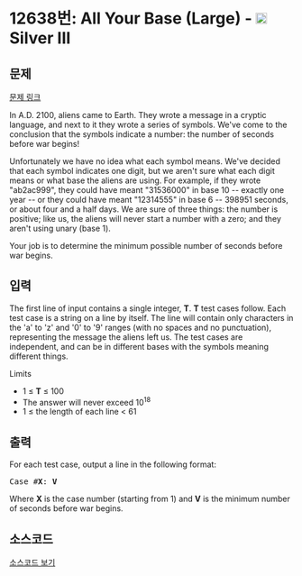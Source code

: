 # 12638번: All Your Base (Large) - <img src="https://static.solved.ac/tier_small/8.svg" style="height:20px" /> Silver III

<!-- performance -->

<!-- 문제 제출 후 깃허브에 푸시를 했을 때 제출한 코드의 성능이 입력될 공간입니다.-->

<!-- end -->

## 문제

[문제 링크](https://boj.kr/12638)


<p>In A.D. 2100, aliens came to Earth. They wrote a message in a cryptic language, and next to it they wrote a series of symbols. We've come to the conclusion that the symbols indicate a number: the number of seconds before war begins!</p>

<p>Unfortunately we have no idea what each symbol means. We've decided that each symbol indicates one digit, but we aren't sure what each digit means or what base the aliens are using. For example, if they wrote "ab2ac999", they could have meant "31536000" in base 10 -- exactly one year -- or they could have meant "12314555" in base 6 -- 398951 seconds, or about four and a half days. We are sure of three things: the number is positive; like us, the aliens will never start a number with a zero; and they aren't using unary (base 1).</p>

<p>Your job is to determine the minimum possible number of seconds before war begins.</p>



## 입력


<p>The first line of input contains a single integer,&nbsp;<strong>T</strong>.&nbsp;<strong>T</strong>&nbsp;test cases follow. Each test case is a string on a line by itself. The line will contain only characters in the 'a' to 'z' and '0' to '9' ranges (with no spaces and no punctuation), representing the message the aliens left us. The test cases are independent, and can be in different bases with the symbols meaning different things.</p>

<p>Limits</p>

<ul>
<li>1 ≤&nbsp;<strong>T</strong>&nbsp;≤ 100</li>
<li>The answer will never exceed 10<sup>18</sup></li>
<li>1 ≤ the length of each line &lt; 61</li>
</ul>



## 출력


<p>For each test case, output a line in the following format:&nbsp;</p>

<pre>Case #<strong>X</strong>: <strong>V</strong></pre>

<p>Where&nbsp;<strong>X</strong>&nbsp;is the case number (starting from 1) and&nbsp;<strong>V</strong>&nbsp;is the minimum number of seconds before war begins.</p>



## 소스코드

[소스코드 보기](All%20Your%20Base%20(Large).cpp)